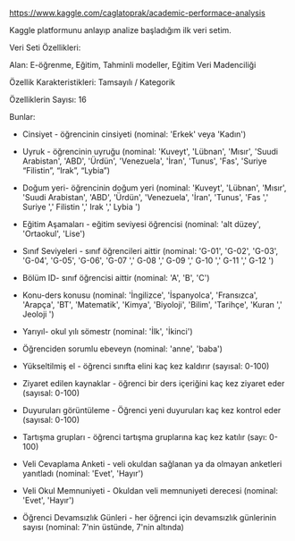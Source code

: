 https://www.kaggle.com/caglatoprak/academic-performace-analysis

Kaggle platformunu anlayıp analize başladığım ilk veri setim.

Veri Seti Özellikleri:

Alan: E-öğrenme, Eğitim, Tahminli modeller, Eğitim Veri Madenciliği

Özellik Karakteristikleri: Tamsayılı / Kategorik

Özelliklerin Sayısı: 16


Bunlar:

*  Cinsiyet - öğrencinin cinsiyeti (nominal: 'Erkek' veya 'Kadın')
*   Uyruk - öğrencinin uyruğu (nominal: 'Kuveyt', 'Lübnan', 'Mısır', 'Suudi Arabistan', 'ABD', 'Ürdün', 'Venezuela', 'İran', 'Tunus', 'Fas', 'Suriye “Filistin”, “Irak”, “Lybia”)
* Doğum yeri- öğrencinin doğum yeri (nominal: 'Kuveyt', 'Lübnan', 'Mısır', 'Suudi Arabistan', 'ABD', 'Ürdün', 'Venezuela', 'İran', 'Tunus', 'Fas ',' Suriye ',' Filistin ',' Irak ',' Lybia ')

* Eğitim Aşamaları - eğitim seviyesi öğrencisi (nominal: 'alt düzey', 'Ortaokul', 'Lise')

*  Sınıf Seviyeleri - sınıf öğrencileri aittir (nominal: 'G-01', 'G-02', 'G-03', 'G-04', 'G-05', 'G-06', 'G-07 ',' G-08 ',' G-09 ',' G-10 ',' G-11 ',' G-12 ')

*  Bölüm ID- sınıf öğrencisi aittir (nominal: 'A', 'B', 'C')
*  Konu-ders konusu (nominal: 'İngilizce', 'İspanyolca', 'Fransızca', 'Arapça', 'BT', 'Matematik', 'Kimya', 'Biyoloji', 'Bilim', 'Tarihçe', 'Kuran ',' Jeoloji ')

*  Yarıyıl- okul yılı sömestr (nominal: 'İlk', 'İkinci')

* Öğrenciden sorumlu ebeveyn (nominal: 'anne', 'baba')

* Yükseltilmiş el - öğrenci sınıfta elini kaç kez kaldırır (sayısal: 0-100)

*  Ziyaret edilen kaynaklar - öğrenci bir ders içeriğini kaç kez ziyaret eder (sayısal: 0-100)

*  Duyuruları görüntüleme - Öğrenci yeni duyuruları kaç kez kontrol eder (sayısal: 0-100)

*  Tartışma grupları - öğrenci tartışma gruplarına kaç kez katılır (sayı: 0-100)

*  Veli Cevaplama Anketi - veli okuldan sağlanan ya da olmayan anketleri yanıtladı (nominal: 'Evet', 'Hayır')

* Veli Okul Memnuniyeti - Okuldan veli memnuniyeti derecesi (nominal: 'Evet', 'Hayır')

*  Öğrenci Devamsızlık Günleri - her öğrenci için devamsızlık günlerinin sayısı (nominal: 7'nin üstünde, 7'nin altında)
